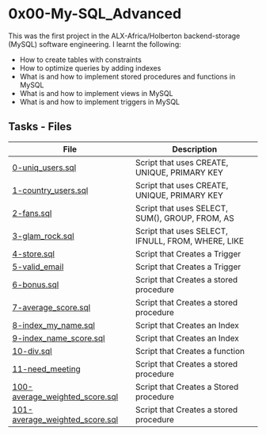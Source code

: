 # 0x00-My-SQL_Advanced
This was the first project in the ALX-Africa/Holberton backend-storage (MySQL) software engineering. I learnt the following:
- How to create tables with constraints
- How to optimize queries by adding indexes
- What is and how to implement stored procedures and functions in MySQL
- What is and how to implement views in MySQL
- What is and how to implement triggers in MySQL


## Tasks - Files
| File 								| Description					|
|---------------------------------------------------------------|-----------------------------------------------|
| [0-uniq_users.sql](./0-uniq_users.sql)			| Script that uses CREATE, UNIQUE, PRIMARY KEY			|
| [1-country_users.sql](1-country_users.sql)		| Script that uses CREATE, UNIQUE, PRIMARY KEY			|
| [2-fans.sql](./2-fans.sql)				| Script that uses SELECT, SUM(), GROUP, FROM, AS		|
| [3-glam_rock.sql](./3-glam_rock.sql)			| Script that uses SELECT, IFNULL, FROM, WHERE, LIKE		|
| [4-store.sql](./4-store.sql)				| Script that Creates a Trigger		|
| [5-valid_email](./5-valid_email) 				| Script that Creates a Trigger		|
| [6-bonus.sql](./6-bonus.sql)				| Script that Creates a stored procedure	|
| [7-average_score.sql](./7-average_score.sql)		| Script that Creates a stored procedure	|
| [8-index_my_name.sql](./8-index_my_name.sql)		| Script that Creates an Index		|
| [9-index_name_score.sql](./9-index_name_score.sql)	| Script that Creates an Index		|
| [10-div.sql](./10.div.sql)				| Script that Creates a function		|
| [11-need_meeting](./11-need_meeting.sql) 			| Script that Creates a stored procedure	|
| [100-average_weighted_score.sql](./100-average_weighted_score.sql) | Script that Creates a Stored procedure		|
| [101-average_weighted_score.sql](./101-average_weighted_score.sql) | Script that Creates a stored procedure		|
